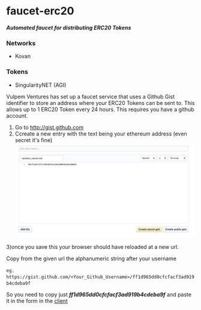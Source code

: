 # faucet-erc20
***Automated faucet for distributing ERC20 Tokens***


### Networks

* Kovan

### Tokens

* SingularityNET (AGI)


Vulpem Ventures has set up a faucet service that uses a Github Gist identifier to store an address where your ERC20 Tokens can be sent to. This allows up to 1 ERC20 Token every 24 hours. This requires you have a github account.

1) Go to http://gist.github.com 
2) Ccreate a new entry with the text being your ethereum address (even secret it's fine)
![Gist1](gist1.png)

3)once you save this your browser should have reloaded at a new url. 

Copy from the given url the alphanumeric string after your username

`eg. https://gist.github.com/<Your_Github_Username>/ff1d965dd0cfcfacf3ad919b4cdeba9f`

So you need to copy just 
***ff1d965dd0cfcfacf3ad919b4cdeba9f*** and paste it in the form in the [client](https://vulpemventures.github.io/faucet-erc20/)
